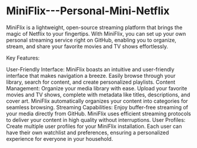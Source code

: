 # MiniFlix---Personal-Mini-Netflix
MiniFlix is a lightweight, open-source streaming platform that brings the magic of Netflix to your fingertips. 
 With MiniFlix, you can set up your own personal streaming service right on GitHub, enabling you to organize, stream, and share your favorite movies and TV shows effortlessly.

Key Features:

User-Friendly Interface: MiniFlix boasts an intuitive and user-friendly interface that makes navigation a breeze. Easily browse through your library, search for content, and create personalized playlists.
Content Management: Organize your media library with ease. Upload your favorite movies and TV shows, complete with metadata like titles, descriptions, and cover art. MiniFlix automatically organizes your content into categories for seamless browsing.
Streaming Capabilities: Enjoy buffer-free streaming of your media directly from GitHub. MiniFlix uses efficient streaming protocols to deliver your content in high quality without interruptions.
User Profiles: Create multiple user profiles for your MiniFlix installation. Each user can have their own watchlist and preferences, ensuring a personalized experience for everyone in your household.
